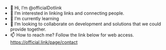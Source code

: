 - 👋 Hi, I’m @officialDotlink
- 👀 I’m interested in linking links and connecting people.
- 🌱 I’m currently learning 
- 💞️ I’m looking to collaborate on development and solutions that we could provide together.
- 📫 How to reach me?
Follow the link below for web access.
https://official.link/page/contact

<!---
officialDotlink/officialDotlink is a ✨ special ✨ repository because its `README.md` (this file) appears on your GitHub profile.
You can click the Preview link to take a look at your changes.
--->
